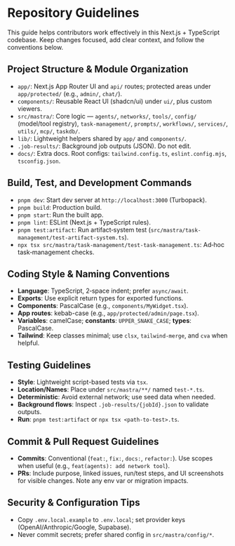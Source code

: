 # Repository Guidelines

This guide helps contributors work effectively in this Next.js + TypeScript codebase. Keep changes focused, add clear context, and follow the conventions below.

## Project Structure & Module Organization
- `app/`: Next.js App Router UI and `api/` routes; protected areas under `app/protected/` (e.g., `admin/`, `chat/`).
- `components/`: Reusable React UI (shadcn/ui) under `ui/`, plus custom viewers.
- `src/mastra/`: Core logic — `agents/`, `networks/`, `tools/`, `config/` (model/tool registry), `task-management/`, `prompts/`, `workflows/`, `services/`, `utils/`, `mcp/`, `taskdb/`.
- `lib/`: Lightweight helpers shared by `app/` and `components/`.
- `.job-results/`: Background job outputs (JSON). Do not edit.
- `docs/`: Extra docs. Root configs: `tailwind.config.ts`, `eslint.config.mjs`, `tsconfig.json`.

## Build, Test, and Development Commands
- `pnpm dev`: Start dev server at `http://localhost:3000` (Turbopack).
- `pnpm build`: Production build.
- `pnpm start`: Run the built app.
- `pnpm lint`: ESLint (Next.js + TypeScript rules).
- `pnpm test:artifact`: Run artifact‑system test (`src/mastra/task-management/test-artifact-system.ts`).
- `npx tsx src/mastra/task-management/test-task-management.ts`: Ad‑hoc task‑management checks.

## Coding Style & Naming Conventions
- **Language**: TypeScript, 2‑space indent; prefer `async/await`.
- **Exports**: Use explicit return types for exported functions.
- **Components**: PascalCase (e.g., `components/MyWidget.tsx`).
- **App routes**: kebab-case (e.g., `app/protected/admin/page.tsx`).
- **Variables**: camelCase; **constants**: `UPPER_SNAKE_CASE`; **types**: PascalCase.
- **Tailwind**: Keep classes minimal; use `clsx`, `tailwind-merge`, and `cva` when helpful.

## Testing Guidelines
- **Style**: Lightweight script-based tests via `tsx`.
- **Location/Names**: Place under `src/mastra/**/` named `test-*.ts`.
- **Deterministic**: Avoid external network; use seed data when needed.
- **Background flows**: Inspect `.job-results/{jobId}.json` to validate outputs.
- **Run**: `pnpm test:artifact` or `npx tsx <path-to-test>.ts`.

## Commit & Pull Request Guidelines
- **Commits**: Conventional (`feat:`, `fix:`, `docs:`, `refactor:`). Use scopes when useful (e.g., `feat(agents): add network tool`).
- **PRs**: Include purpose, linked issues, run/test steps, and UI screenshots for visible changes. Note any env var or migration impacts.

## Security & Configuration Tips
- Copy `.env.local.example` to `.env.local`; set provider keys (OpenAI/Anthropic/Google, Supabase).
- Never commit secrets; prefer shared config in `src/mastra/config/*`.

